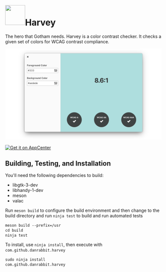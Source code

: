 <img align="left" width="64" height="64" src="data/icons/64/com.github.danrabbit.harvey.svg">
<h1 class="rich-diff-level-zero">Harvey</h1>

The hero that Gotham needs. Harvey is a color contrast checker. It checks a given set of colors for WCAG contrast compliance.

![Harvey Screenshot](data/screenshot.png?raw=true)

[![Get it on AppCenter](https://appcenter.elementary.io/badge.svg)](https://appcenter.elementary.io/com.github.danrabbit.harvey)

## Building, Testing, and Installation


You'll need the following dependencies to build:
* libgtk-3-dev
* libhandy-1-dev
* meson
* valac

Run `meson build` to configure the build environment and then change to the build directory and run `ninja test` to build and run automated tests

    meson build --prefix=/usr 
    cd build
    ninja test

To install, use `ninja install`, then execute with `com.github.danrabbit.harvey`

    sudo ninja install
    com.github.danrabbit.harvey
